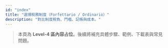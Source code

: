 ```yaml
---
id: "index"
title: "選擇稅務制度（Forfettario / Ordinario）"
description: "對比制度稅負、門檻、記帳與成本。"
---
```


> 本頁為 **Level-4 區內容占位**。後續將補充具體步驟、範例、下載表與常見問題。
